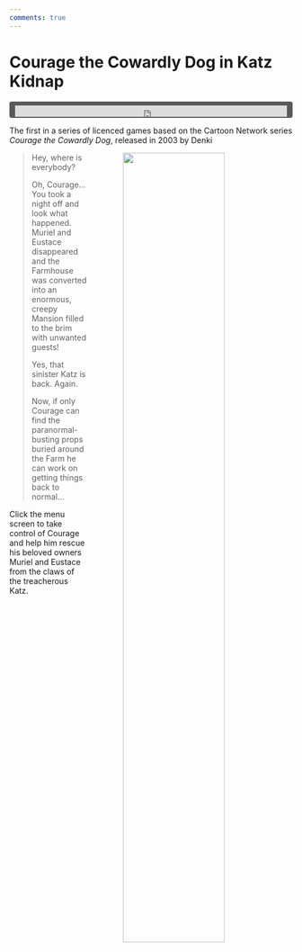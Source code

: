 ```yaml
---
comments: true
---
```


# Courage the Cowardly Dog in Katz Kidnap

<div style="background-color: #595959; padding-bottom: 2px; padding-top: 7px; padding-left: 10px; padding-right: 10px; margin-bottom: 5px; margin-top: 7px; border-radius: 4px">
<iframe width="100%" height="20" scrolling="no" frameborder="no" allow="autoplay" src="https://w.soundcloud.com/player/?url=https%3A//api.soundcloud.com/tracks/993675889&amp;color=000000&amp;inverse=true&amp;auto_play=true&amp;show_user=false"></iframe>
</div>

The first in a series of licenced games based on the Cartoon Network series *Courage the Cowardly Dog*, released in 2003 by Denki

<a href="https://denki.co.uk/sky/courage/app.html"><img src="/assets/img/katz-kidnap-menu.jpg" width="60%" style="float: right; padding-left: 64px"></a>

<blockquote>
    <p>Hey, where is everybody?</p>
    <p>Oh, Courage... You took a night off and look what happened.<br>Muriel and Eustace disappeared and the Farmhouse was converted into an enormous, creepy Mansion filled to the brim with unwanted guests!</p>
    <p>Yes, that sinister Katz is back. Again.</p>
    <p>Now, if only Courage can find the paranormal-busting props buried around the Farm he can work on getting things back to normal...</p>
</blockquote>

Click the menu screen to take control of Courage and help him rescue his beloved owners Muriel and Eustace from the claws of the treacherous Katz.